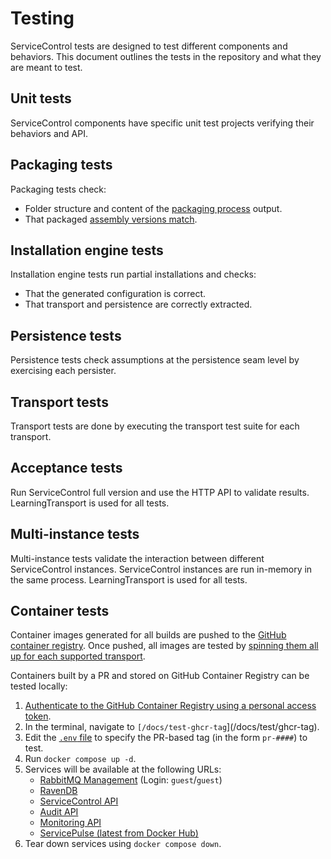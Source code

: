 # Testing

ServiceControl tests are designed to test different components and behaviors. This document outlines the tests in the repository and what they are meant to test.

## Unit tests

ServiceControl components have specific unit test projects verifying their behaviors and API.

## Packaging tests

Packaging tests check:

- Folder structure and content of the [packaging process](packaging.md) output.
- That packaged [assembly versions match](packaging.md#assembly-mismatches).

## Installation engine tests

Installation engine tests run partial installations and checks:

- That the generated configuration is correct.
- That transport and persistence are correctly extracted.

## Persistence tests

Persistence tests check assumptions at the persistence seam level by exercising each persister.

## Transport tests

Transport tests are done by executing the transport test suite for each transport.

## Acceptance tests

Run ServiceControl full version and use the HTTP API to validate results. LearningTransport is used for all tests.

## Multi-instance tests

Multi-instance tests validate the interaction between different ServiceControl instances. ServiceControl instances are run in-memory in the same process. LearningTransport is used for all tests.

## Container tests

Container images generated for all builds are pushed to the [GitHub container registry](https://docs.github.com/en/packages/working-with-a-github-packages-registry/working-with-the-container-registry). Once pushed, all images are tested by [spinning them all up for each supported transport](/src/container-integration-test/).

Containers built by a PR and stored on GitHub Container Registry can be tested locally:

1. [Authenticate to the GitHub Container Registry using a personal access token](https://docs.github.com/en/packages/working-with-a-github-packages-registry/working-with-the-container-registry#authenticating-with-a-personal-access-token-classic).
2. In the terminal, navigate to `[/docs/test-ghcr-tag`](/docs/test/ghcr-tag).
3. Edit the [`.env` file](/docs/test-ghcr-tag/.env) to specify the PR-based tag (in the form `pr-####`) to test.
4. Run `docker compose up -d`.
5. Services will be available at the following URLs:
    * [RabbitMQ Management](http://localhost:15672) (Login: `guest`/`guest`)
    * [RavenDB](http://localhost:8080)
    * [ServiceControl API](http://localhost:33333/api)
    * [Audit API](http://localhost:44444/api)
    * [Monitoring API](http://localhost:33633)
    * [ServicePulse (latest from Docker Hub)](http://localhost:9090)
6. Tear down services using `docker compose down`.

